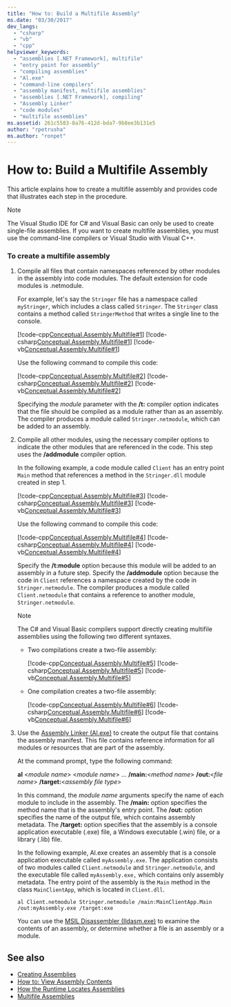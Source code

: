```yaml
---
title: "How to: Build a Multifile Assembly"
ms.date: "03/30/2017"
dev_langs: 
  - "csharp"
  - "vb"
  - "cpp"
helpviewer_keywords: 
  - "assemblies [.NET Framework], multifile"
  - "entry point for assembly"
  - "compiling assemblies"
  - "Al.exe"
  - "command-line compilers"
  - "assembly manifest, multifile assemblies"
  - "assemblies [.NET Framework], compiling"
  - "Assembly Linker"
  - "code modules"
  - "multifile assemblies"
ms.assetid: 261c5583-8a76-412d-bda7-9b8ee3b131e5
author: "rpetrusha"
ms.author: "ronpet"
---
```

# How to: Build a Multifile Assembly
This article explains how to create a multifile assembly and provides code that illustrates each step in the procedure.

> [!NOTE]
> The Visual Studio IDE for C# and Visual Basic can only be used to create single-file assemblies. If you want to create multifile assemblies, you must use the command-line compilers or Visual Studio with Visual C++.

### To create a multifile assembly

01. Compile all files that contain namespaces referenced by other modules in the assembly into code modules. The default extension for code modules is .netmodule.

    For example, let's say the `Stringer` file has a namespace called `myStringer`, which includes a class called `Stringer`. The `Stringer` class contains a method called `StringerMethod` that writes a single line to the console.

    [!code-cpp[Conceptual.Assembly.Multifile#1](../../../samples/snippets/cpp/VS_Snippets_CLR/conceptual.assembly.multifile/cpp/stringer.cpp#1)]
    [!code-csharp[Conceptual.Assembly.Multifile#1](../../../samples/snippets/csharp/VS_Snippets_CLR/conceptual.assembly.multifile/cs/stringer.cs#1)]
    [!code-vb[Conceptual.Assembly.Multifile#1](../../../samples/snippets/visualbasic/VS_Snippets_CLR/conceptual.assembly.multifile/vb/stringer.vb#1)]

    Use the following command to compile this code:

    [!code-cpp[Conceptual.Assembly.Multifile#2](../../../samples/snippets/cpp/VS_Snippets_CLR/conceptual.assembly.multifile/cpp/stringer.cpp#2)]
    [!code-csharp[Conceptual.Assembly.Multifile#2](../../../samples/snippets/csharp/VS_Snippets_CLR/conceptual.assembly.multifile/cs/stringer.cs#2)]
    [!code-vb[Conceptual.Assembly.Multifile#2](../../../samples/snippets/visualbasic/VS_Snippets_CLR/conceptual.assembly.multifile/vb/stringer.vb#2)]

    Specifying the *module* parameter with the **/t:** compiler option indicates that the file should be compiled as a module rather than as an assembly. The compiler produces a module called `Stringer.netmodule`, which can be added to an assembly.

02. Compile all other modules, using the necessary compiler options to indicate the other modules that are referenced in the code. This step uses the **/addmodule** compiler option.

    In the following example, a code module called `Client` has an entry point `Main` method that references a method in the `Stringer.dll` module created in step 1.

    [!code-cpp[Conceptual.Assembly.Multifile#3](../../../samples/snippets/cpp/VS_Snippets_CLR/conceptual.assembly.multifile/cpp/client.cpp#3)]
    [!code-csharp[Conceptual.Assembly.Multifile#3](../../../samples/snippets/csharp/VS_Snippets_CLR/conceptual.assembly.multifile/cs/client.cs#3)]
    [!code-vb[Conceptual.Assembly.Multifile#3](../../../samples/snippets/visualbasic/VS_Snippets_CLR/conceptual.assembly.multifile/vb/client.vb#3)]

    Use the following command to compile this code:

    [!code-cpp[Conceptual.Assembly.Multifile#4](../../../samples/snippets/cpp/VS_Snippets_CLR/conceptual.assembly.multifile/cpp/client.cpp#4)]
    [!code-csharp[Conceptual.Assembly.Multifile#4](../../../samples/snippets/csharp/VS_Snippets_CLR/conceptual.assembly.multifile/cs/client.cs#4)]
    [!code-vb[Conceptual.Assembly.Multifile#4](../../../samples/snippets/visualbasic/VS_Snippets_CLR/conceptual.assembly.multifile/vb/client.vb#4)]

    Specify the **/t:module** option because this module will be added to an assembly in a future step. Specify the **/addmodule** option because the code in `Client` references a namespace created by the code in `Stringer.netmodule`. The compiler produces a module called `Client.netmodule` that contains a reference to another module, `Stringer.netmodule`.

    >[!NOTE]
    >The C# and Visual Basic compilers support directly creating multifile assemblies using the following two different syntaxes.
    >
    >- Two compilations create a two-file assembly:
    >
    >    [!code-cpp[Conceptual.Assembly.Multifile#5](../../../samples/snippets/cpp/VS_Snippets_CLR/conceptual.assembly.multifile/cpp/client.cpp#5)]
    >    [!code-csharp[Conceptual.Assembly.Multifile#5](../../../samples/snippets/csharp/VS_Snippets_CLR/conceptual.assembly.multifile/cs/client.cs#5)]
    >    [!code-vb[Conceptual.Assembly.Multifile#5](../../../samples/snippets/visualbasic/VS_Snippets_CLR/conceptual.assembly.multifile/vb/client.vb#5)]
    >
    >- One compilation creates a two-file assembly:
    >
    >    [!code-cpp[Conceptual.Assembly.Multifile#6](../../../samples/snippets/cpp/VS_Snippets_CLR/conceptual.assembly.multifile/cpp/client.cpp#6)]
    >    [!code-csharp[Conceptual.Assembly.Multifile#6](../../../samples/snippets/csharp/VS_Snippets_CLR/conceptual.assembly.multifile/cs/client.cs#6)]
    >    [!code-vb[Conceptual.Assembly.Multifile#6](../../../samples/snippets/visualbasic/VS_Snippets_CLR/conceptual.assembly.multifile/vb/client.vb#6)]

03. Use the [Assembly Linker (Al.exe)](../../../docs/framework/tools/al-exe-assembly-linker.md) to create the output file that contains the assembly manifest. This file contains reference information for all modules or resources that are part of the assembly.

    At the command prompt, type the following command:

    **al** \<*module name*> \<*module name*> … **/main:**\<*method name*> **/out:**\<*file name*> **/target:**\<*assembly file type*>

    In this command, the *module name* arguments specify the name of each module to include in the assembly. The **/main:** option specifies the method name that is the assembly's entry point. The **/out:** option specifies the name of the output file, which contains assembly metadata. The **/target:** option specifies that the assembly is a console application executable (.exe) file, a Windows executable (.win) file, or a library (.lib) file.

    In the following example, Al.exe creates an assembly that is a console application executable called `myAssembly.exe`. The application consists of two modules called `Client.netmodule` and `Stringer.netmodule`, and the executable file called `myAssembly.exe,` which contains only assembly metadata. The entry point of the assembly is the `Main` method in the class `MainClientApp`, which is located in `Client.dll`.

    ```
    al Client.netmodule Stringer.netmodule /main:MainClientApp.Main /out:myAssembly.exe /target:exe
    ```

    You can use the [MSIL Disassembler (Ildasm.exe)](../../../docs/framework/tools/ildasm-exe-il-disassembler.md) to examine the contents of an assembly, or determine whether a file is an assembly or a module.

## See also
- [Creating Assemblies](../../../docs/framework/app-domains/create-assemblies.md)
- [How to: View Assembly Contents](../../../docs/framework/app-domains/how-to-view-assembly-contents.md)
- [How the Runtime Locates Assemblies](../../../docs/framework/deployment/how-the-runtime-locates-assemblies.md)
- [Multifile Assemblies](../../../docs/framework/app-domains/multifile-assemblies.md)
